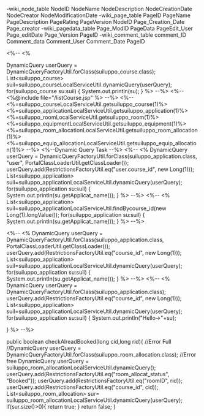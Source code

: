-wiki_node_table
NodeID
NodeName
NodeDescription
NodeCreationDate
NodeCreator
NodeModificationDate
-wiki_page_table
PageID
PageName
PageDescription
PageRating
PageVersion
NodeID
Page_Creation_Date
Page_creator
-wiki_pagedata_table
Page_ModID
PageData
PageEdit_User
Page_editDate
Page_Version
PageID
-wiki_comment_table
comment_ID
Comment_data
Comment_User
Comment_Date
PageID




<%-- <%

DynamicQuery userQuery = DynamicQueryFactoryUtil.forClass(suiluppo_course.class);
List<suiluppo_course> suil=suiluppo_courseLocalServiceUtil.dynamicQuery(userQuery);
for(suiluppo_course su:suil)
{
	System.out.println(su);
}
%> --%>
<%-- <%@include file="/listCourse.jsp" %>
 --%>
<%--
<%=suiluppo_courseLocalServiceUtil.getsuiluppo_course(1)%>
<%=suiluppo_applicationLocalServiceUtil.getsuiluppo_application(1)%>
<%=suiluppo_roomLocalServiceUtil.getsuiluppo_room(1)%>
<%=suiluppo_equipmentLocalServiceUtil.getsuiluppo_equipment(1)%>
<%=suiluppo_room_allocationLocalServiceUtil.getsuiluppo_room_allocation(1)%>
<%=suiluppo_equip_allocationLocalServiceUtil.getsuiluppo_equip_allocation(1)%>
--%>
<%--Dynamic Query Task --%>
<%--
<%
DynamicQuery userQuery = DynamicQueryFactoryUtil.forClass(suiluppo_application.class, "user",
		PortalClassLoaderUtil.getClassLoader());
userQuery.add(RestrictionsFactoryUtil.eq("user.course_id", new Long(1)));
List<suiluppo_application> suil=suiluppo_applicationLocalServiceUtil.dynamicQuery(userQuery);
for(suiluppo_application su:suil)
{
	System.out.println(su.getApplicat_name());
}
%>
--%>
<%--
<%
List<suiluppo_application> suil=suiluppo_applicationLocalServiceUtil.findBycourse_id(new Long(1).longValue());
for(suiluppo_application su:suil)
{
	System.out.println(su.getApplicat_name());
}
%>
--%>

<%-- 
<%
DynamicQuery userQuery = DynamicQueryFactoryUtil.forClass(suiluppo_application.class, PortalClassLoaderUtil.getClassLoader());
userQuery.add(RestrictionsFactoryUtil.eq("course_id", new Long(1)));
List<suiluppo_application> suil=suiluppo_applicationLocalServiceUtil.dynamicQuery(userQuery);
for(suiluppo_application su:suil)
{
	System.out.println(su.getApplicat_name());
}
%>
 --%>
<%-- <%
DynamicQuery userQuery = DynamicQueryFactoryUtil.forClass(suiluppo_application.class);
userQuery.add(RestrictionsFactoryUtil.eq("course_id", new Long(1)));
List<suiluppo_application> suil=suiluppo_applicationLocalServiceUtil.dynamicQuery(userQuery);
for(suiluppo_application su:suil)
{
	System.out.println("Hello->"+su);
	
}
%>
  --%>

public boolean checkAlreadBooked(long cid,long rid){
//Error Full	
		//DynamicQuery userQuery = DynamicQueryFactoryUtil.forClass(suiluppo_room_allocation.class);
//Error free
		DynamicQuery userQuery = suiluppo_room_allocationLocalServiceUtil.dynamicQuery();
		userQuery.add(RestrictionsFactoryUtil.eq("room_allocat_status", "Booked"));
		userQuery.add(RestrictionsFactoryUtil.eq("roomID", rid));
		userQuery.add(RestrictionsFactoryUtil.eq("course_id", cid));
		List<suiluppo_room_allocation> sur= suiluppo_room_allocationLocalServiceUtil.dynamicQuery(userQuery);
		if(sur.size()>0){
			return true;
		}
		return false;
	}